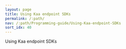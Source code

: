 ```yaml
---
layout: page
title: Using Kaa endpoint SDKs
permalink: /:path/
nav: /:path/Programming-guide/Using-Kaa-endpoint-SDKs
sort_idx: 40
---
```

Using Kaa endpoint SDKs